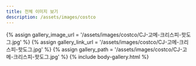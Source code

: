 ```yaml
---
title: 전체 이미지 보기
description: /assets/images/costco
---
```




{% assign gallery_image_url = '/assets/images/costco/CJ-고메-크리스피-핫도그.jpg' %}
{% assign gallery_link_url = '/assets/images/costco/CJ-고메-크리스피-핫도그.jpg' %}
{% assign gallery_path = '/assets/images/costco/CJ-고메-크리스피-핫도그.jpg' %}
{% include body-gallery.html %}
